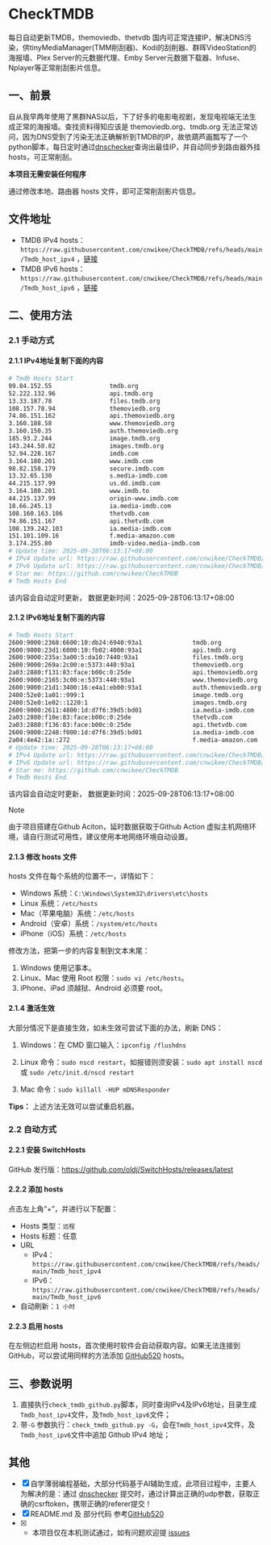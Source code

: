 # CheckTMDB

每日自动更新TMDB，themoviedb、thetvdb 国内可正常连接IP，解决DNS污染，供tinyMediaManager(TMM削刮器)、Kodi的刮削器、群晖VideoStation的海报墙、Plex Server的元数据代理、Emby Server元数据下载器、Infuse、Nplayer等正常削刮影片信息。

## 一、前景

自从我早两年使用了黑群NAS以后，下了好多的电影电视剧，发现电视端无法生成正常的海报墙。查找资料得知应该是 themoviedb.org、tmdb.org 无法正常访问，因为DNS受到了污染无法正确解析到TMDB的IP，故依葫芦画瓢写了一个python脚本，每日定时通过[dnschecker](https://dnschecker.org/)查询出最佳IP，并自动同步到路由器外挂hosts，可正常削刮。

**本项目无需安装任何程序**

通过修改本地、路由器 hosts 文件，即可正常削刮影片信息。

## 文件地址

- TMDB IPv4 hosts：`https://raw.githubusercontent.com/cnwikee/CheckTMDB/refs/heads/main/Tmdb_host_ipv4` ，[链接](https://raw.githubusercontent.com/cnwikee/CheckTMDB/refs/heads/main/Tmdb_host_ipv4)
- TMDB IPv6 hosts：`https://raw.githubusercontent.com/cnwikee/CheckTMDB/refs/heads/main/Tmdb_host_ipv6` ，[链接](https://raw.githubusercontent.com/cnwikee/CheckTMDB/refs/heads/main/Tmdb_host_ipv6)

## 二、使用方法

### 2.1 手动方式

#### 2.1.1 IPv4地址复制下面的内容

```bash
# Tmdb Hosts Start
99.84.152.55                tmdb.org
52.222.132.96               api.tmdb.org
13.33.187.78                files.tmdb.org
108.157.78.94               themoviedb.org
74.86.151.162               api.themoviedb.org
3.160.188.58                www.themoviedb.org
3.160.150.35                auth.themoviedb.org
185.93.2.244                image.tmdb.org
143.244.50.82               images.tmdb.org
52.94.228.167               imdb.com
3.164.180.201               www.imdb.com
98.82.158.179               secure.imdb.com
13.32.65.130                s.media-imdb.com
44.215.137.99               us.dd.imdb.com
3.164.180.201               www.imdb.to
44.215.137.99               origin-www.imdb.com
18.66.245.13                ia.media-imdb.com
108.160.163.106             thetvdb.com
74.86.151.167               api.thetvdb.com
108.139.242.103             ia.media-imdb.com
151.101.109.16              f.media-amazon.com
3.174.255.80                imdb-video.media-imdb.com
# Update time: 2025-09-28T06:13:17+08:00
# IPv4 Update url: https://raw.githubusercontent.com/cnwikee/CheckTMDB/refs/heads/main/Tmdb_host_ipv4
# IPv6 Update url: https://raw.githubusercontent.com/cnwikee/CheckTMDB/refs/heads/main/Tmdb_host_ipv6
# Star me: https://github.com/cnwikee/CheckTMDB
# Tmdb Hosts End

```

该内容会自动定时更新， 数据更新时间：2025-09-28T06:13:17+08:00

#### 2.1.2 IPv6地址复制下面的内容

```bash
# Tmdb Hosts Start
2600:9000:2368:6600:10:db24:6940:93a1              tmdb.org
2600:9000:23d1:6000:10:fb02:4000:93a1              api.tmdb.org
2600:9000:235a:3a00:5:da10:7440:93a1               files.tmdb.org
2600:9000:269a:2c00:e:5373:440:93a1                themoviedb.org
2a03:2880:f131:83:face:b00c:0:25de                 api.themoviedb.org
2600:9000:2165:3c00:e:5373:440:93a1                www.themoviedb.org
2600:9000:21d1:3400:16:e4a1:eb00:93a1              auth.themoviedb.org
2400:52e0:1a01::999:1                              image.tmdb.org
2400:52e0:1e02::1220:1                             images.tmdb.org
2600:9000:2611:4800:1d:d7f6:39d5:bd01              ia.media-imdb.com
2a03:2880:f10e:83:face:b00c:0:25de                 thetvdb.com
2a03:2880:f136:83:face:b00c:0:25de                 api.thetvdb.com
2600:9000:2248:f000:1d:d7f6:39d5:bd01              ia.media-imdb.com
2a04:4e42:1a::272                                  f.media-amazon.com
# Update time: 2025-09-28T06:13:17+08:00
# IPv4 Update url: https://raw.githubusercontent.com/cnwikee/CheckTMDB/refs/heads/main/Tmdb_host_ipv4
# IPv6 Update url: https://raw.githubusercontent.com/cnwikee/CheckTMDB/refs/heads/main/Tmdb_host_ipv6
# Star me: https://github.com/cnwikee/CheckTMDB
# Tmdb Hosts End

```

该内容会自动定时更新， 数据更新时间：2025-09-28T06:13:17+08:00

> [!NOTE]
> 由于项目搭建在Github Aciton，延时数据获取于Github Action 虚拟主机网络环境，请自行测试可用性，建议使用本地网络环境自动设置。

#### 2.1.3 修改 hosts 文件

hosts 文件在每个系统的位置不一，详情如下：

- Windows 系统：`C:\Windows\System32\drivers\etc\hosts`
- Linux 系统：`/etc/hosts`
- Mac（苹果电脑）系统：`/etc/hosts`
- Android（安卓）系统：`/system/etc/hosts`
- iPhone（iOS）系统：`/etc/hosts`

修改方法，把第一步的内容复制到文本末尾：

1. Windows 使用记事本。
2. Linux、Mac 使用 Root 权限：`sudo vi /etc/hosts`。
3. iPhone、iPad 须越狱、Android 必须要 root。

#### 2.1.4 激活生效

大部分情况下是直接生效，如未生效可尝试下面的办法，刷新 DNS：

1. Windows：在 CMD 窗口输入：`ipconfig /flushdns`

2. Linux 命令：`sudo nscd restart`，如报错则须安装：`sudo apt install nscd` 或 `sudo /etc/init.d/nscd restart`

3. Mac 命令：`sudo killall -HUP mDNSResponder`

**Tips：** 上述方法无效可以尝试重启机器。

### 2.2 自动方式

#### 2.2.1 安装 SwitchHosts

GitHub 发行版：https://github.com/oldj/SwitchHosts/releases/latest

#### 2.2.2 添加 hosts

点击左上角“+”，并进行以下配置：

- Hosts 类型：`远程`
- Hosts 标题：任意
- URL
    - IPv4：`https://raw.githubusercontent.com/cnwikee/CheckTMDB/refs/heads/main/Tmdb_host_ipv4`
    - IPv6：`https://raw.githubusercontent.com/cnwikee/CheckTMDB/refs/heads/main/Tmdb_host_ipv6`
- 自动刷新：`1 小时`

#### 2.2.3 启用 hosts

在左侧边栏启用 hosts，首次使用时软件会自动获取内容。如果无法连接到 GitHub，可以尝试用同样的方法添加 [GitHub520](https://github.com/521xueweihan/GitHub520) hosts。

## 三、参数说明

1. 直接执行`check_tmdb_github.py`脚本，同时查询IPv4及IPv6地址，目录生成`Tmdb_host_ipv4`文件，及`Tmdb_host_ipv6`文件；
2. 带`-G` 参数执行：`check_tmdb_github.py -G`，会在`Tmdb_host_ipv4`文件，及`Tmdb_host_ipv6`文件中追加 Github IPv4 地址；

## 其他

- [x] 自学薄弱编程基础，大部分代码基于AI辅助生成，此项目过程中，主要人为解决的是：通过 [dnschecker](https://dnschecker.org/) 提交时，通过计算出正确的udp参数，获取正确的csrftoken，携带正确的referer提交！
- [x] README.md 及 部分代码 参考[GitHub520](https://github.com/521xueweihan/GitHub520)
- [x] * 本项目仅在本机测试通过，如有问题欢迎提 [issues](https://github.com/cnwikee/CheckTMDB/issues/new)
